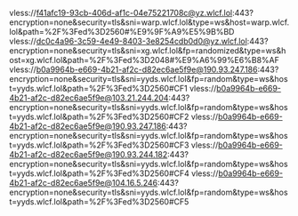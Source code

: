 vless://f41afc19-93cb-406d-af1c-04e75221708c@yz.wlcf.lol:443?encryption=none&security=tls&sni=warp.wlcf.lol&type=ws&host=warp.wlcf.lol&path=%2F%3Fed%3D2560#%E9%9F%A9%E5%9B%BD
vless://dc0c4a96-3c59-4e49-8403-3e8254cdb0d0@yz.wlcf.lol:443?encryption=none&security=tls&sni=xg.wlcf.lol&fp=randomized&type=ws&host=xg.wlcf.lol&path=%2F%3Fed%3D2048#%E9%A6%99%E6%B8%AF
vless://b0a9964b-e669-4b21-af2c-d82ec6ae5f9e@190.93.247.186:443?encryption=none&security=tls&sni=yyds.wlcf.lol&fp=random&type=ws&host=yyds.wlcf.lol&path=%2F%3Fed%3D2560#CF1
vless://b0a9964b-e669-4b21-af2c-d82ec6ae5f9e@103.21.244.204:443?encryption=none&security=tls&sni=yyds.wlcf.lol&fp=random&type=ws&host=yyds.wlcf.lol&path=%2F%3Fed%3D2560#CF2
vless://b0a9964b-e669-4b21-af2c-d82ec6ae5f9e@190.93.247.186:443?encryption=none&security=tls&sni=yyds.wlcf.lol&fp=random&type=ws&host=yyds.wlcf.lol&path=%2F%3Fed%3D2560#CF3
vless://b0a9964b-e669-4b21-af2c-d82ec6ae5f9e@190.93.244.182:443?encryption=none&security=tls&sni=yyds.wlcf.lol&fp=random&type=ws&host=yyds.wlcf.lol&path=%2F%3Fed%3D2560#CF4
vless://b0a9964b-e669-4b21-af2c-d82ec6ae5f9e@104.16.5.246:443?encryption=none&security=tls&sni=yyds.wlcf.lol&fp=random&type=ws&host=yyds.wlcf.lol&path=%2F%3Fed%3D2560#CF5
